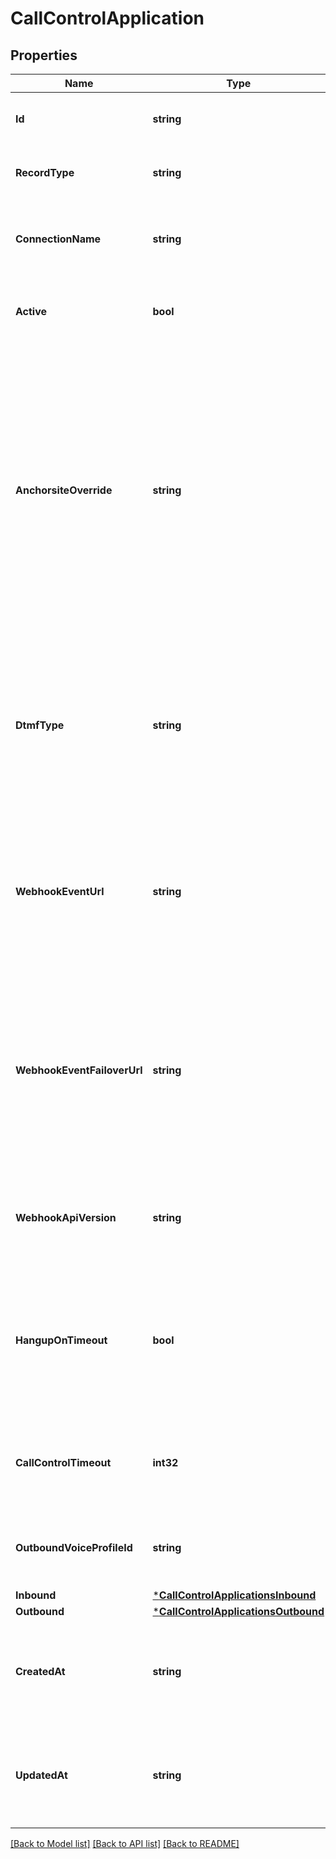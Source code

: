 # CallControlApplication

## Properties
Name | Type | Description | Notes
------------ | ------------- | ------------- | -------------
**Id** | **string** | Uniquely identifies the resource. | [optional] [default to null]
**RecordType** | **string** | Identifies the type of the resource. | [optional] [default to null]
**ConnectionName** | **string** | A user-assigned name to help manage the connection. | [optional] [default to null]
**Active** | **bool** | Specifies whether the connection can be used. | [optional] [default to true]
**AnchorsiteOverride** | **string** | &#x60;Latency&#x60; directs Telnyx to route media through the site with the lowest round-trip time to the user&#x27;s connection. Telnyx calculates this time using ICMP ping messages. This can be disabled by specifying a site to handle all media. | [optional] [default to ANCHORSITE_OVERRIDE.LATENCY]
**DtmfType** | **string** | Sets the type of DTMF digits sent from Telnyx to this Connection. Note that DTMF digits sent to Telnyx will be accepted in all formats. | [optional] [default to DTMF_TYPE.RFC_2833]
**WebhookEventUrl** | **string** | The URL where webhooks related to this connection will be sent. Must include a scheme, such as &#x27;https&#x27;. | [optional] 
**WebhookEventFailoverUrl** | **string** | The failover URL where webhooks related to this connection will be sent if sending to the primary URL fails. Must include a scheme, such as &#x27;https&#x27;. | [optional] 
**WebhookApiVersion** | **string** | Determines which webhook format will be used, Telnyx API v1 or v2. | [optional] [default to WEBHOOK_API_VERSION.1_]
**HangupOnTimeout** | **bool** | Specifies whether calls to phone numbers associated with this connection should hang up after timing out. | [optional] [default to false]
**CallControlTimeout** | **int32** | Specifies how many seconds to wait before timing out a dial command. | [optional] [default to 30]
**OutboundVoiceProfileId** | **string** | Identifies the associated outbound voice profile. | [optional] [default to null]
**Inbound** | [***CallControlApplicationsInbound**](call_control_applications_inbound.md) |  | [optional] [default to null]
**Outbound** | [***CallControlApplicationsOutbound**](call_control_applications_outbound.md) |  | [optional] [default to null]
**CreatedAt** | **string** | ISO 8601 formatted date indicating when the resource was created. | [optional] [default to null]
**UpdatedAt** | **string** | ISO 8601 formatted date indicating when the resource was updated. | [optional] [default to null]

[[Back to Model list]](../README.md#documentation-for-models) [[Back to API list]](../README.md#documentation-for-api-endpoints) [[Back to README]](../README.md)

